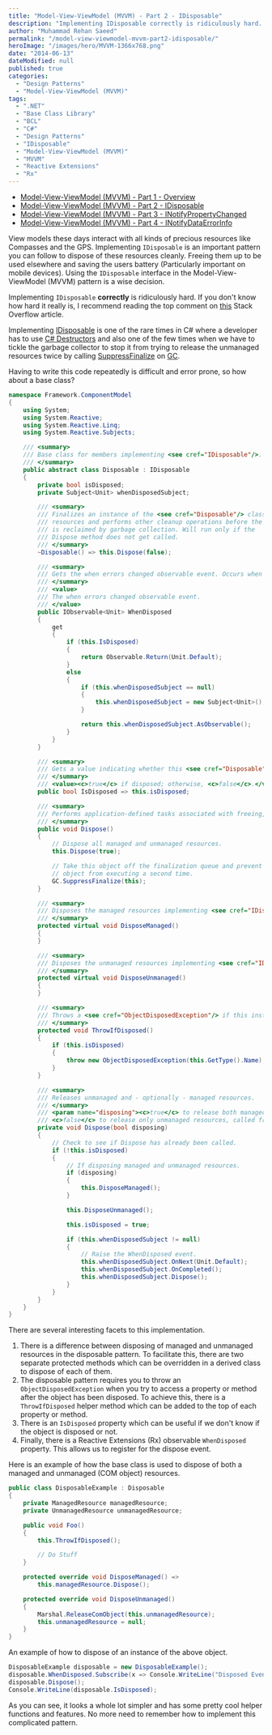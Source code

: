 ```yaml
---
title: "Model-View-ViewModel (MVVM) - Part 2 - IDisposable"
description: "Implementing IDisposable correctly is ridiculously hard. A Disposable base class can make it easier. Using IDisposable in Model-View-ViewModel (MVVM) really helps."
author: "Muhammad Rehan Saeed"
permalink: "/model-view-viewmodel-mvvm-part2-idisposable/"
heroImage: "/images/hero/MVVM-1366x768.png"
date: "2014-06-13"
dateModified: null
published: true
categories:
  - "Design Patterns"
  - "Model-View-ViewModel (MVVM)"
tags:
  - ".NET"
  - "Base Class Library"
  - "BCL"
  - "C#"
  - "Design Patterns"
  - "IDisposable"
  - "Model-View-ViewModel (MVVM)"
  - "MVVM"
  - "Reactive Extensions"
  - "Rx"
---
```


- [Model-View-ViewModel (MVVM) - Part 1 - Overview](/model-view-viewmodel-mvvm-part1-overview/)
- [Model-View-ViewModel (MVVM) - Part 2 - IDisposable](/model-view-viewmodel-mvvm-part2-idisposable/)
- [Model-View-ViewModel (MVVM) - Part 3 - INotifyPropertyChanged](/model-view-viewmodel-mvvm-part3-inotifypropertychanged/)
- [Model-View-ViewModel (MVVM) - Part 4 - INotifyDataErrorInfo](/model-view-viewmodel-mvvm-part4-inotifydataerrorinfo/)

View models these days interact with all kinds of precious resources like Compasses and the GPS. Implementing `IDisposable` is an important pattern you can follow to dispose of these resources cleanly. Freeing them up to be used elsewhere and saving the users battery (Particularly important on mobile devices). Using the `IDisposable` interface in the Model-View-ViewModel (MVVM) pattern is a wise decision.

Implementing `IDisposable` **correctly** is ridiculously hard. If you don't know how hard it really is, I recommend reading the top comment on [this](http://stackoverflow.com/questions/538060/proper-use-of-the-idisposable-interface) Stack Overflow article.

Implementing [IDisposable](http://msdn.microsoft.com/en-GB/library/system.idisposable.aspx) is one of the rare times in C# where a developer has to use [C# Destructors](http://msdn.microsoft.com/en-us/library/66x5fx1b.aspx) and also one of the few times when we have to tickle the garbage collector to stop it from trying to release the unmanaged resources twice by calling [SuppressFinalize](http://msdn.microsoft.com/en-us/library/system.gc.suppressfinalize%28v=vs.110%29.aspx) on [GC](http://msdn.microsoft.com/en-us/library/system.gc%28v=vs.110%29.aspx).

Having to write this code repeatedly is difficult and error prone, so how about a base class?

```cs
namespace Framework.ComponentModel
{
    using System;
    using System.Reactive;
    using System.Reactive.Linq;
    using System.Reactive.Subjects;

    /// <summary>
    /// Base class for members implementing <see cref="IDisposable"/>.
    /// </summary>
    public abstract class Disposable : IDisposable
    {
        private bool isDisposed;
        private Subject<Unit> whenDisposedSubject;

        /// <summary>
        /// Finalizes an instance of the <see cref="Disposable"/> class. Releases unmanaged
        /// resources and performs other cleanup operations before the <see cref="Disposable"/>
        /// is reclaimed by garbage collection. Will run only if the
        /// Dispose method does not get called.
        /// </summary>
        ~Disposable() => this.Dispose(false);

        /// <summary>
        /// Gets the when errors changed observable event. Occurs when the validation errors have changed for a property or for the entire object.
        /// </summary>
        /// <value>
        /// The when errors changed observable event.
        /// </value>
        public IObservable<Unit> WhenDisposed
        {
            get
            {
                if (this.IsDisposed)
                {
                    return Observable.Return(Unit.Default);
                }
                else
                {
                    if (this.whenDisposedSubject == null)
                    {
                        this.whenDisposedSubject = new Subject<Unit>();
                    }

                    return this.whenDisposedSubject.AsObservable();
                }
            }
        }

        /// <summary>
        /// Gets a value indicating whether this <see cref="Disposable"/> is disposed.
        /// </summary>
        /// <value><c>true</c> if disposed; otherwise, <c>false</c>.</value>
        public bool IsDisposed => this.isDisposed;

        /// <summary>
        /// Performs application-defined tasks associated with freeing, releasing, or resetting unmanaged resources.
        /// </summary>
        public void Dispose()
        {
            // Dispose all managed and unmanaged resources.
            this.Dispose(true);

            // Take this object off the finalization queue and prevent finalization code for this
            // object from executing a second time.
            GC.SuppressFinalize(this);
        }

        /// <summary>
        /// Disposes the managed resources implementing <see cref="IDisposable"/>.
        /// </summary>
        protected virtual void DisposeManaged()
        {
        }

        /// <summary>
        /// Disposes the unmanaged resources implementing <see cref="IDisposable"/>.
        /// </summary>
        protected virtual void DisposeUnmanaged()
        {
        }

        /// <summary>
        /// Throws a <see cref="ObjectDisposedException"/> if this instance is disposed.
        /// </summary>
        protected void ThrowIfDisposed()
        {
            if (this.isDisposed)
            {
                throw new ObjectDisposedException(this.GetType().Name);
            }
        }

        /// <summary>
        /// Releases unmanaged and - optionally - managed resources.
        /// </summary>
        /// <param name="disposing"><c>true</c> to release both managed and unmanaged resources;
        /// <c>false</c> to release only unmanaged resources, called from the finalizer only.</param>
        private void Dispose(bool disposing)
        {
            // Check to see if Dispose has already been called.
            if (!this.isDisposed)
            {
                // If disposing managed and unmanaged resources.
                if (disposing)
                {
                    this.DisposeManaged();
                }

                this.DisposeUnmanaged();

                this.isDisposed = true;

                if (this.whenDisposedSubject != null)
                {
                    // Raise the WhenDisposed event.
                    this.whenDisposedSubject.OnNext(Unit.Default);
                    this.whenDisposedSubject.OnCompleted();
                    this.whenDisposedSubject.Dispose();
                }
            }
        }
    }
}
```

There are several interesting facets to this implementation.

1. There is a difference between disposing of managed and unmanaged resources in the disposable pattern. To facilitate this, there are two separate protected methods which can be overridden in a derived class to dispose of each of them.
2. The disposable pattern requires you to throw an `ObjectDisposedException` when you try to access a property or method after the object has been disposed. To achieve this, there is a `ThrowIfDisposed` helper method which can be added to the top of each property or method.
3. There is an `IsDisposed` property which can be useful if we don't know if the object is disposed or not.
4. Finally, there is a Reactive Extensions (Rx) observable `WhenDisposed` property. This allows us to register for the dispose event.

Here is an example of how the base class is used to dispose of both a managed and unmanaged (COM object) resources.

```cs
public class DisposableExample : Disposable
{
    private ManagedResource managedResource;
    private UnmanagedResource unmanagedResource;

    public void Foo()
    {
        this.ThrowIfDisposed();

        // Do Stuff
    }

    protected override void DisposeManaged() =>
        this.managedResource.Dispose();

    protected override void DisposeUnmanaged()
    {
        Marshal.ReleaseComObject(this.unmanagedResource);
        this.unmanagedResource = null;
    }
}
```

An example of how to dispose of an instance of the above object.

```cs
DisposableExample disposable = new DisposableExample();
disposable.WhenDisposed.Subscribe(x => Console.WriteLine("Disposed Event Fired"));
disposable.Dispose();
Console.WriteLine(disposable.IsDisposed);
```

As you can see, it looks a whole lot simpler and has some pretty cool helper functions and features. No more need to remember how to implement this complicated pattern.

